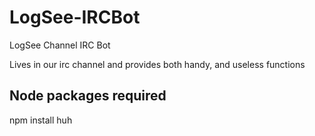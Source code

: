 # LogSee-IRCBot
LogSee Channel IRC Bot

Lives in our irc channel and provides both handy, and useless functions

## Node packages required
npm install huh
